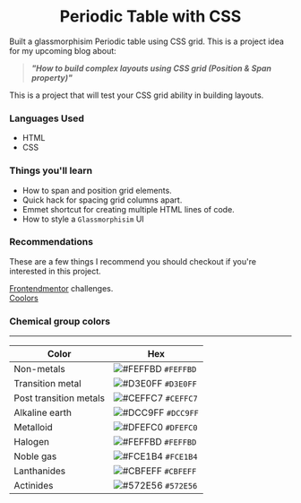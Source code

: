 <h1 align="center">Periodic Table with CSS</h1>

Built a glassmorphisim Periodic table using CSS grid.
This is a project idea for my upcoming blog about:

> _**"How to build complex layouts using CSS grid (Position & Span property)"**_

This is a project that will test your CSS grid ability in building layouts. 

### Languages Used
- HTML
- CSS

### Things you'll learn 
- How to span and position grid elements.
- Quick hack for spacing grid columns apart.
- Emmet shortcut for creating multiple HTML lines of code.
- How to style a `Glassmorphisim` UI

### Recommendations
These are a few things I recommend you should checkout if you're interested in this project.
<div><a href="https://frontendmentor.io" target="_blank">Frontendmentor</a> challenges.</div>
<div><a href="https://coolors.co" target="_blank">Coolors</a></div>

### Chemical group colors
<hr>

| Color                    | Hex                                                                |
| ------------------------ | ------------------------------------------------------------------ |
| Non-metals               | ![#FEFFBD](https://via.placeholder.com/10/0a192f?text=+) `#FEFFBD` |
| Transition metal         | ![#D3E0FF](https://via.placeholder.com/10/0a192f?text=+) `#D3E0FF` |
| Post transition metals   | ![#CEFFC7](https://via.placeholder.com/10/303C55?text=+) `#CEFFC7` |
| Alkaline earth           | ![#DCC9FF](https://via.placeholder.com/10/8892b0?text=+) `#DCC9FF` |
| Metalloid                | ![#DFEFC0](https://via.placeholder.com/10/a8b2d1?text=+) `#DFEFC0` |
| Halogen                  | ![#FEFFBD](https://via.placeholder.com/10/ccd6f6?text=+) `#FEFFBD` |
| Noble gas                | ![#FCE1B4](https://via.placeholder.com/10/e6f1ff?text=+) `#FCE1B4` |
| Lanthanides              | ![#CBFEFF](https://via.placeholder.com/10/64ffda?text=+) `#CBFEFF` |
| Actinides                | ![#572E56](https://via.placeholder.com/10/64ffda?text=+) `#572E56` |
